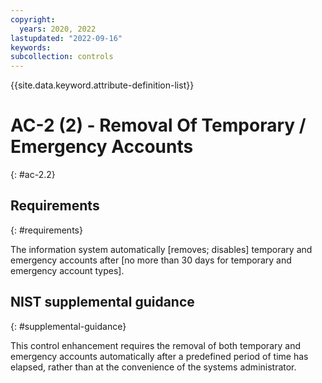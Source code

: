 ```yaml
---
copyright:
  years: 2020, 2022
lastupdated: "2022-09-16"
keywords: 
subcollection: controls
---
```


{{site.data.keyword.attribute-definition-list}}

# AC-2 (2) - Removal Of Temporary / Emergency Accounts
{: #ac-2.2}

## Requirements
{: #requirements}

The information system automatically [removes; disables] temporary and emergency accounts after [no more than 30 days for temporary and emergency account types].

## NIST supplemental guidance
{: #supplemental-guidance}

This control enhancement requires the removal of both temporary and emergency accounts automatically after a predefined period of time has elapsed, rather than at the convenience of the systems administrator.


